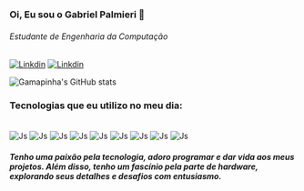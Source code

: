 ### Oi, Eu sou o Gabriel Palmieri 👋
###### Estudante de Engenharia da Computação

[![Linkdin](https://img.shields.io/badge/LinkedIn-0077B5?style=for-the-badge&logo=linkedin&logoColor=white)](https://www.linkedin.com/in/gabrielpalmieri/)
[![Linkdin](https://img.shields.io/badge/Instagram-E4405F?style=for-the-badge&logo=instagram&logoColor=white)](https://www.instagram.com/gamapinha/)

![Gamapinha's GitHub stats](https://github-readme-stats.vercel.app/api?username=Gamapinha4&show_icons=true&theme=dracula)

### Tecnologias que eu utilizo no meu dia:

<div style="display: inline_block, border-radius: 20px"><br/>
  <img align="center" alt="Js" src="https://img.shields.io/badge/HTML5-E34F26?style=for-the-badge&logo=html5&logoColor=white">
  <img align="center" alt="Js" src="https://img.shields.io/badge/CSS3-1572B6?style=for-the-badge&logo=css3&logoColor=white">
  <img align="center" alt="Js" src="https://img.shields.io/badge/JavaScript-323330?style=for-the-badge&logo=javascript&logoColor=F7DF1E">
  <img align="center" alt="Js" src="https://img.shields.io/badge/Java-ED8B00?style=for-the-badge&logo=openjdk&logoColor=white">
  <img align="center" alt="Js" src="https://img.shields.io/badge/Node.js-43853D?style=for-the-badge&logo=node.js&logoColor=white">
  <img align="center" alt="Js" src="https://img.shields.io/badge/TypeScript-007ACC?style=for-the-badge&logo=typescript&logoColor=white">
  <img align="center" alt="Js" src="https://img.shields.io/badge/React_Native-20232A?style=for-the-badge&logo=react&logoColor=61DAFB">
  <img align="center" alt="Js" src="https://img.shields.io/badge/Python-3776AB?style=for-the-badge&logo=python&logoColor=white">
  <img align="center" alt="Js" src="https://img.shields.io/badge/SQLite-07405E?style=for-the-badge&logo=sqlite&logoColor=white">
</div>



##### Tenho uma paixão pela tecnologia, adoro programar e dar vida aos meus projetos. Além disso, tenho um fascínio pela parte de hardware, explorando seus detalhes e desafios com entusiasmo.



